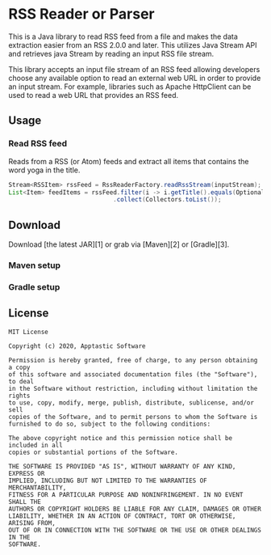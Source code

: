 # RSS Reader or Parser
 This is a Java library to read RSS feed from a file and makes the data extraction easier from an RSS 2.0.0 and later. This utilizes Java Stream API and retrieves java Stream by reading an input RSS file stream.

 This library accepts an input file stream of an RSS feed allowing developers choose any available option to read an external web URL in order to provide an input stream. 
 For example, libraries such as Apache HttpClient can be used to read a web URL that provides an RSS feed.

## Usage
### Read RSS feed
Reads from a RSS (or Atom) feeds and extract all items that contains the word yoga in the title. 
```java
Stream<RSSItem> rssFeed = RssReaderFactory.readRssStream(inputStream);
List<Item> feedItems = rssFeed.filter(i -> i.getTitle().equals(Optional.of("yoga")))
                             .collect(Collectors.toList());
```

## Download

Download [the latest JAR][1] or grab via [Maven][2] or [Gradle][3].

### Maven setup

### Gradle setup

## License

    MIT License
    
    Copyright (c) 2020, Apptastic Software
    
    Permission is hereby granted, free of charge, to any person obtaining a copy
    of this software and associated documentation files (the "Software"), to deal
    in the Software without restriction, including without limitation the rights
    to use, copy, modify, merge, publish, distribute, sublicense, and/or sell
    copies of the Software, and to permit persons to whom the Software is
    furnished to do so, subject to the following conditions:
    
    The above copyright notice and this permission notice shall be included in all
    copies or substantial portions of the Software.
    
    THE SOFTWARE IS PROVIDED "AS IS", WITHOUT WARRANTY OF ANY KIND, EXPRESS OR
    IMPLIED, INCLUDING BUT NOT LIMITED TO THE WARRANTIES OF MERCHANTABILITY,
    FITNESS FOR A PARTICULAR PURPOSE AND NONINFRINGEMENT. IN NO EVENT SHALL THE
    AUTHORS OR COPYRIGHT HOLDERS BE LIABLE FOR ANY CLAIM, DAMAGES OR OTHER
    LIABILITY, WHETHER IN AN ACTION OF CONTRACT, TORT OR OTHERWISE, ARISING FROM,
    OUT OF OR IN CONNECTION WITH THE SOFTWARE OR THE USE OR OTHER DEALINGS IN THE
    SOFTWARE.

